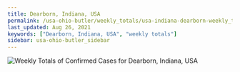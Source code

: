 ```yaml
---
title: Dearborn, Indiana, USA
permalink: /usa-ohio-butler/weekly_totals/usa-indiana-dearborn-weekly_totals.html
last_updated: Aug 26, 2021
keywords: ["Dearborn, Indiana, USA", "weekly totals"]
sidebar: usa-ohio-butler_sidebar
---
```


![Weekly Totals of Confirmed Cases for Dearborn, Indiana, USA](/covid_tracker/images/graphs/usa-indiana-dearborn-weekly_totals_graph.png)
